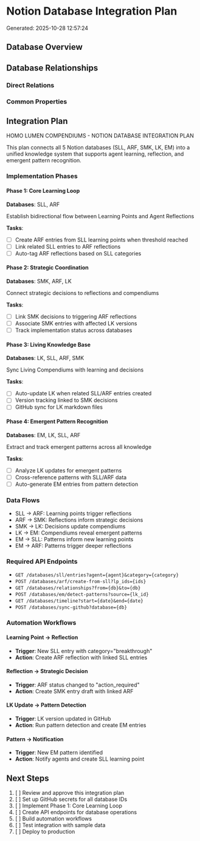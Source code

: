 # Notion Database Integration Plan

Generated: 2025-10-28 12:57:24

## Database Overview

## Database Relationships

### Direct Relations


### Common Properties


## Integration Plan


HOMO LUMEN COMPENDIUMS - NOTION DATABASE INTEGRATION PLAN

This plan connects all 5 Notion databases (SLL, ARF, SMK, LK, EM) into a
unified knowledge system that supports agent learning, reflection, and
emergent pattern recognition.

### Implementation Phases

#### Phase 1: Core Learning Loop

**Databases**: SLL, ARF

Establish bidirectional flow between Learning Points and Agent Reflections

**Tasks**:

- [ ] Create ARF entries from SLL learning points when threshold reached
- [ ] Link related SLL entries to ARF reflections
- [ ] Auto-tag ARF reflections based on SLL categories

#### Phase 2: Strategic Coordination

**Databases**: SMK, ARF, LK

Connect strategic decisions to reflections and compendiums

**Tasks**:

- [ ] Link SMK decisions to triggering ARF reflections
- [ ] Associate SMK entries with affected LK versions
- [ ] Track implementation status across databases

#### Phase 3: Living Knowledge Base

**Databases**: LK, SLL, ARF, SMK

Sync Living Compendiums with learning and decisions

**Tasks**:

- [ ] Auto-update LK when related SLL/ARF entries created
- [ ] Version tracking linked to SMK decisions
- [ ] GitHub sync for LK markdown files

#### Phase 4: Emergent Pattern Recognition

**Databases**: EM, LK, SLL, ARF

Extract and track emergent patterns across all knowledge

**Tasks**:

- [ ] Analyze LK updates for emergent patterns
- [ ] Cross-reference patterns with SLL/ARF data
- [ ] Auto-generate EM entries from pattern detection

### Data Flows

- SLL -> ARF: Learning points trigger reflections
- ARF -> SMK: Reflections inform strategic decisions
- SMK -> LK: Decisions update compendiums
- LK -> EM: Compendiums reveal emergent patterns
- EM -> SLL: Patterns inform new learning points
- EM -> ARF: Patterns trigger deeper reflections

### Required API Endpoints

- `GET /databases/sll/entries?agent={agent}&category={category}`
- `POST /databases/arf/create-from-sll?lp_ids={ids}`
- `GET /databases/relationships?from={db}&to={db}`
- `POST /databases/em/detect-patterns?source={lk_id}`
- `GET /databases/timeline?start={date}&end={date}`
- `POST /databases/sync-github?database={db}`

### Automation Workflows

#### Learning Point -> Reflection

- **Trigger**: New SLL entry with category="breakthrough"
- **Action**: Create ARF reflection with linked SLL entries

#### Reflection -> Strategic Decision

- **Trigger**: ARF status changed to "action_required"
- **Action**: Create SMK entry draft with linked ARF

#### LK Update -> Pattern Detection

- **Trigger**: LK version updated in GitHub
- **Action**: Run pattern detection and create EM entries

#### Pattern -> Notification

- **Trigger**: New EM pattern identified
- **Action**: Notify agents and create SLL learning point


## Next Steps

1. [ ] Review and approve this integration plan
2. [ ] Set up GitHub secrets for all database IDs
3. [ ] Implement Phase 1: Core Learning Loop
4. [ ] Create API endpoints for database operations
5. [ ] Build automation workflows
6. [ ] Test integration with sample data
7. [ ] Deploy to production
